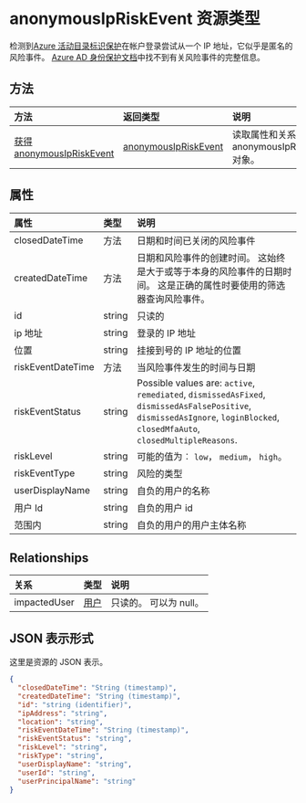 # <a name="anonymousipriskevent-resource-type"></a>anonymousIpRiskEvent 资源类型

检测到[Azure 活动目录标识保护](https://azure.microsoft.com/en-us/documentation/articles/active-directory-identityprotection/)在帐户登录尝试从一个 IP 地址，它似乎是匿名的风险事件。 [Azure AD 身份保护文档](https://azure.microsoft.com/en-us/documentation/articles/active-directory-identityprotection-risk-events-types/)中找不到有关风险事件的完整信息。


## <a name="methods"></a>方法

| 方法           | 返回类型    |说明|
|:---------------|:--------|:----------|
|[获得 anonymousIpRiskEvent](../api/anonymousipriskevent_get.md) | [anonymousIpRiskEvent](anonymousipriskevent.md) |读取属性和关系的 anonymousIpRiskEvent 对象。|

## <a name="properties"></a>属性
| 属性     | 类型   |说明|
|:---------------|:--------|:----------|
|closedDateTime|方法| 日期和时间已关闭的风险事件|
|createdDateTime|方法| 日期和风险事件的创建时间。 这始终是大于或等于本身的风险事件的日期时间。 这是正确的属性时要使用的筛选器查询风险事件。|
|id|string| 只读的|
|ip 地址|string| 登录的 IP 地址|
|位置|string| 挂接到号的 IP 地址的位置|
|riskEventDateTime|方法| 当风险事件发生的时间与日期|
|riskEventStatus|string| Possible values are: `active`, `remediated`, `dismissedAsFixed`, `dismissedAsFalsePositive`, `dismissedAsIgnore`, `loginBlocked`, `closedMfaAuto`, `closedMultipleReasons`.|
|riskLevel|string| 可能的值为︰ `low`， `medium`， `high`。|
|riskEventType|string| 风险的类型|
|userDisplayName|string| 自负的用户的名称|
|用户 Id|string| 自负的用户 id|
|范围内|string| 自负的用户的用户主体名称|

## <a name="relationships"></a>Relationships
| 关系 | 类型   |说明|
|:---------------|:--------|:----------|
|impactedUser|[用户](user.md)| 只读的。 可以为 null。|

## <a name="json-representation"></a>JSON 表示形式

这里是资源的 JSON 表示。

<!-- {
  "blockType": "resource",
  "optionalProperties": [

  ],
  "@odata.type": "microsoft.graph.anonymousIpRiskEvent"
}-->

```json
{
  "closedDateTime": "String (timestamp)",
  "createdDateTime": "String (timestamp)",
  "id": "string (identifier)",
  "ipAddress": "string",
  "location": "string",
  "riskEventDateTime": "String (timestamp)",
  "riskEventStatus": "string",
  "riskLevel": "string",
  "riskType": "string",
  "userDisplayName": "string",
  "userId": "string",
  "userPrincipalName": "string"
}

```

<!-- uuid: 8fcb5dbc-d5aa-4681-8e31-b001d5168d79
2015-10-25 14:57:30 UTC -->
<!-- {
  "type": "#page.annotation",
  "description": "anonymousIpRiskEvent resource",
  "keywords": "",
  "section": "documentation",
  "tocPath": ""
}-->